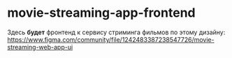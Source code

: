 # movie-streaming-app-frontend
Здесь **будет** фронтенд к сервису стриминга фильмов по этому дизайну: https://www.figma.com/community/file/1242483387238547726/movie-streaming-web-app-ui 
